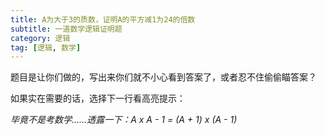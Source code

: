 ```yaml
---
title: A为大于3的质数，证明A的平方减1为24的倍数
subtitle: 一道数学逻辑证明题
category: 逻辑
tag: [逻辑, 数学]
---
```


题目是让你们做的，写出来你们就不小心看到答案了，或者忍不住偷偷瞄答案？

如果实在需要的话，选择下一行看高亮提示：

<!--more-->

*毕竟不是考数学……透露一下：A x A - 1 = (A + 1) x (A - 1)*
